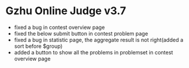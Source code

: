 # Gzhu Online Judge v3.7

* fixed a bug in contest overview page
* fixed the below submit button in contest problem page
* fixed a bug in statistic page, the aggregate result is not right(added a sort before $group)
* added a button to show all the problems in problemset in contest overview page

